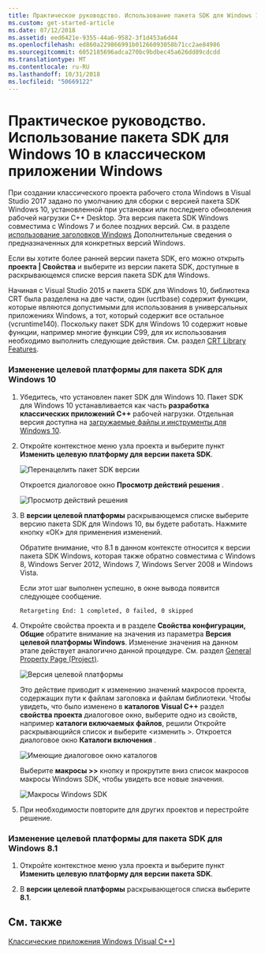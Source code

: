 ```yaml
---
title: Практическое руководство. Использование пакета SDK для Windows 10 в классическом приложении Windows
ms.custom: get-started-article
ms.date: 07/12/2018
ms.assetid: eed6421e-9355-44a6-9582-3f1d453a6d44
ms.openlocfilehash: ed860a229866991b01266093058b71cc2ae84986
ms.sourcegitcommit: 6052185696adca270bc9bdbec45a626dd89cdcdd
ms.translationtype: MT
ms.contentlocale: ru-RU
ms.lasthandoff: 10/31/2018
ms.locfileid: "50669122"
---
```

# <a name="how-to-use-the-windows-10-sdk-in-a-windows-desktop-application"></a>Практическое руководство. Использование пакета SDK для Windows 10 в классическом приложении Windows

При создании классического проекта рабочего стола Windows в Visual Studio 2017 задано по умолчанию для сборки с версией пакета SDK Windows 10, установленной при установки или последнего обновления рабочей нагрузки C++ Desktop. Эта версия пакета SDK Windows совместима с Windows 7 и более поздних версий. См. в разделе [использование заголовков Windows](/windows/desktop/WinProg/using-the-windows-headers) Дополнительные сведения о предназначенных для конкретных версий Windows.

Если вы хотите более ранней версии пакета SDK, его можно открыть **проекта | Свойства** и выберите из версии пакета SDK, доступные в раскрывающемся списке версия пакета SDK для Windows.

Начиная с Visual Studio 2015 и пакета SDK для Windows 10, библиотека CRT была разделена на две части, один (ucrtbase) содержит функции, которые являются допустимыми для использования в универсальных приложениях Windows, а тот, который содержит все остальное (vcruntime140). Поскольку пакет SDK для Windows 10 содержит новые функции, например многие функции C99, для их использования необходимо выполнить следующие действия. См. раздел [CRT Library Features](../c-runtime-library/crt-library-features.md).

### <a name="to-target-the-windows-10-sdk"></a>Изменение целевой платформы для пакета SDK для Windows 10

1. Убедитесь, что установлен пакет SDK для Windows 10. Пакет SDK для Windows 10 устанавливается как часть **разработка классических приложений C++** рабочей нагрузки. Отдельная версия доступна на [загружаемые файлы и инструменты для Windows 10](https://developer.microsoft.com/windows/downloads).

2. Откройте контекстное меню узла проекта и выберите пункт **Изменить целевую платформу для версии пакета SDK**.

   ![Перенацелить пакет SDK версии](../windows/media/retargetingwindowssdk1.PNG "RetargetingWindowsSDK1")

   Откроется диалоговое окно **Просмотр действий решения** .

   ![Просмотр действий решения](../windows/media/retargetingwindowssdk2.PNG "RetargetingWindowsSDK2")

3. В **версии целевой платформы** раскрывающемся списке выберите версию пакета SDK для Windows 10, вы будете работать. Нажмите кнопку «ОК» для применения изменений.

   Обратите внимание, что 8.1 в данном контексте относится к версии пакета SDK Windows, которая также обратно совместима с Windows 8, Windows Server 2012, Windows 7, Windows Server 2008 и Windows Vista.

   Если этот шаг выполнен успешно, в окне вывода появится следующее сообщение.

   `Retargeting End: 1 completed, 0 failed, 0 skipped`

4. Откройте свойства проекта и в разделе **Свойства конфигурации, Общие** обратите внимание на значения из параметра **Версия целевой платформы Windows**. Изменение значения на данном этапе действует аналогично данной процедуре. См. раздел [General Property Page (Project)](../ide/general-property-page-project.md).

   ![Версия целевой платформы](../windows/media/retargetingwindowssdk3.PNG "RetargetingWindowsSDK3")

   Это действие приводит к изменению значений макросов проекта, содержащих пути к файлам заголовка и файлам библиотеки. Чтобы увидеть, что было изменено в **каталогов Visual C++** раздел **свойства проекта** диалоговое окно, выберите одно из свойств, например **каталоги включаемых файлов**, решили Откройте раскрывающийся список и выберите \<изменить >. Откроется диалоговое окно **Каталоги включения** .

   ![Имеющие диалоговое окно каталогов](../windows/media/retargetingwindowssdk4.PNG "RetargetingWindowsSDK4")

   Выберите **макросы >>** кнопку и прокрутите вниз список макросов макросы Windows SDK, чтобы увидеть все новые значения.

   ![Макросы Windows SDK](../windows/media/retargetingwindowssdk5.PNG "RetargetingWindowsSDK5")

5. При необходимости повторите для других проектов и перестройте решение.

### <a name="to-target-the-windows-81-sdk"></a>Изменение целевой платформы для пакета SDK для Windows 8.1

1. Откройте контекстное меню узла проекта и выберите пункт **Изменить целевую платформу для версии пакета SDK**.

2. В **версии целевой платформы** раскрывающегося списка выберите **8.1**.

## <a name="see-also"></a>См. также

[Классические приложения Windows (Visual C++)](../windows/how-to-use-the-windows-10-sdk-in-a-windows-desktop-application.md)